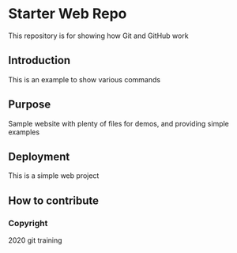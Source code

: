 # Starter Web Repo

This repository is for showing how Git and GitHub work

## Introduction

This is an example to show various commands

## Purpose

Sample website with plenty of files for demos, and providing simple examples

## Deployment

This is a simple web project

## How to contribute

### Copyright 

2020 git training